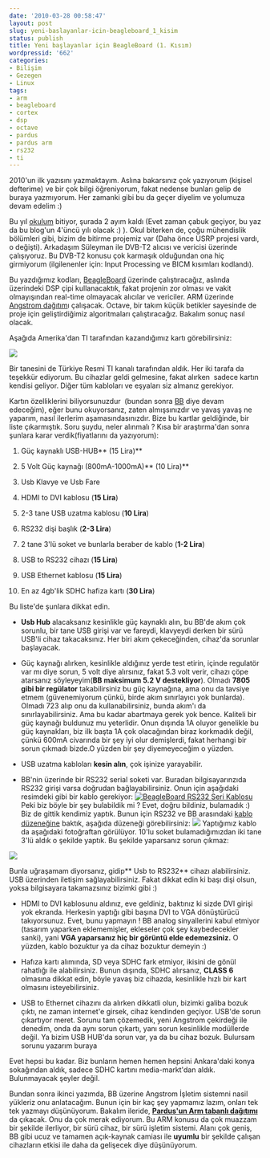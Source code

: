 ```yaml
---
date: '2010-03-28 00:58:47'
layout: post
slug: yeni-baslayanlar-icin-beagleboard_1_kisim
status: publish
title: Yeni başlayanlar için BeagleBoard (1. Kısım)
wordpressid: '662'
categories:
- Bilişim
- Gezegen
- Linux
tags:
- arm
- beagleboard
- cortex
- dsp
- octave
- pardus
- pardus arm
- rs232
- ti
---
```


2010'un ilk yazısını yazmaktayım. Aslına bakarsınız çok yazıyorum (kişisel defterime) ve bir çok bilgi öğreniyorum, fakat nedense bunları gelip de buraya yazmıyorum. Her zamanki gibi bu da geçer diyelim ve yolumuza devam edelim :)

Bu yıl [okulum](http://ee.hacettepe.edu.tr/) bitiyor, şurada 2 ayım kaldı (Evet zaman çabuk geçiyor, bu yaz da bu blog'un 4'üncü yılı olacak :) ). Okul biterken de, çoğu mühendislik bölümleri gibi, bizim de bitirme projemiz var (Daha önce USRP projesi vardı, o değişti). Arkadaşım Süleyman ile DVB-T2 alıcısı ve vericisi üzerinde çalışıyoruz. Bu DVB-T2 konusu çok karmaşık olduğundan ona hiç girmiyorum (ilgilenenler için: Input Processing ve BICM kısımları kodlandı). 

Bu yazdığımız kodları, [BeagleBoard](http://beagleboard.org/) üzerinde çalıştıracağız, aslında üzerindeki DSP çipi kullanacaktık, fakat projenin zor olması ve vakit olmayışından real-time olmayacak alıcılar ve vericiler. ARM üzerinde  [Angstrom dağıtım](http://www.angstrom-distribution.org/)ı çalışacak. Octave, bir takım küçük betikler sayesinde de proje için geliştirdiğimiz algoritmaları çalıştıracağız. Bakalım sonuç nasıl olacak.

Aşağıda Amerika'dan TI tarafından kazandığımız kartı görebilirsiniz:

[![](http://blog.arsln.org/wp-content/uploads/bb_3.jpg)](http://blog.arsln.org/wp-content/uploads/bb_3.jpg)

Bir tanesini de Türkiye Resmi TI kanalı tarafından aldık. Her iki tarafa da teşekkür ediyorum. Bu cihazlar geldi gelmesine, fakat alırken  sadece kartın kendisi geliyor. Diğer tüm kabloları ve eşyaları siz almanız gerekiyor.

Kartın özelliklerini biliyorsunuzdur  (bundan sonra  [BB](http://beagleboard.org/) diye devam edeceğim), eğer bunu okuyorsanız, zaten almışsınızdır ve yavaş yavaş ne yaparım, nasıl ilerlerim aşamasındasınızdır. Bize bu kartlar geldiğinde, bir liste çıkarmıştık. Soru şuydu, neler alınmalı ? Kısa bir araştırma'dan sonra şunlara karar verdik(fiyatlarını da yazıyorum):



	
  1. Güç kaynaklı USB-HUB** (15 Lira)**

	
  2. 5 Volt Güç kaynağı (800mA-1000mA)** (10 Lira)**

	
  3. Usb Klavye ve Usb Fare

	
  4. HDMI to DVI kablosu (**15 Lira**)

	
  5. 2-3 tane USB uzatma kablosu (**10 Lira**)

	
  6. RS232 dişi başlık (**2-3 Lira**)

	
  7. 2 tane 3'lü soket ve bunlarla beraber de kablo (**1-2 Lira**)

	
  8. USB to RS232 cihazı (**15 Lira**)

	
  9. USB Ethernet kablosu (**15 Lira**)

	
  10. En az 4gb'lik SDHC hafiza kartı (**30 Lira**)


Bu liste'de şunlara dikkat edin.

	
  * **Usb Hub** alacaksanız kesinlikle güç kaynaklı alın, bu BB'de akım çok sorunlu, bir tane USB girişi var ve fareydi, klavyeydi derken bir sürü USB'li cihaz takacaksınız. Her biri akım  çekeceğinden, cihaz'da sorunlar başlayacak.  



  * Güç kaynağı alırken, kesinlikle aldığınız yerde test etirin, içinde regulatör var mı diye sorun, 5 volt diye alırsınız, fakat 5.3 volt verir, cihazı çöpe atarsanız söyleyeyim(**BB maksimum 5.2 V destekliyor**). Olmadı **7805 gibi bir regülator** takabilirsiniz bu güç kaynağına, ama onu da tavsiye etmem (güvenemiyorum çünkü, birde akım sınırlayıcı yok bunlarda). Olmadı 723 alıp onu da kullanabilirsiniz, bunda akım'ı da sınırlayabilirsiniz. Ama bu kadar abartmaya gerek yok bence. Kaliteli bir güç kaynağı buldunuz mu yeterlidir. Onun dışında 1A oluyor genelikle bu güç kaynakları, biz ilk başta 1A çok olacağından biraz korkmadık değil, çünkü 600mA civarında bir şey iyi olur demişlerdi, fakat herhangi bir sorun çıkmadı bizde.O yüzden bir şey diyemeyeceğim o yüzden.

	
  * USB uzatma kabloları **kesin alın**, çok işinize yarayabilir.

	
  * BB'nin üzerinde bir RS232 serial soketi var. Buradan bilgisayarınzıda RS232 girişi varsa doğrudan bağlayabilirsiniz. Onun için aşağıdaki resimdeki gibi bir kablo gerekiyor:
[![BeagleBoard RS232 Seri Kablosu](http://blog.arsln.org/wp-content/uploads/bb_1.jpg)](http://blog.arsln.org/wp-content/uploads/bb_1.jpg)
Peki biz böyle bir şey bulabildik mi ? Evet, doğru bildiniz, bulamadık :) Biz de gittik kendimiz yaptık. Bunun için RS232 ve BB arasındaki [kablo düzeneğine](http://elinux.org/images/2/2c/Flyswatter-ti-uart.pdf) baktık, aşağıda düzeneği görebilirsiniz:
[![](http://blog.arsln.org/wp-content/uploads/bb_2.png)](http://blog.arsln.org/wp-content/uploads/bb_2.png)
Yaptığımız kablo da aşağıdaki fotoğraftan görülüyor. 10'lu soket bulamadığımızdan iki tane 3'lü aldık o şekilde yaptık. Bu şekilde yaparsanız sorun çıkmaz:

[![](http://blog.arsln.org/wp-content/uploads/bb_4.jpg)](http://blog.arsln.org/wp-content/uploads/bb_4.jpg)

Bunla uğraşamam diyorsanız, gidip** Usb to RS232** cihazı alabilirsiniz. USB üzerinden iletişim sağlayabilirsiniz. Fakat dikkat edin ki başı dişi olsun, yoksa bilgisayara takamazsınız bizimki gibi :)

	
  * HDMI to DVI kablosunu aldınız, eve geldiniz, baktınız ki sizde DVI girişi yok ekranda. Herkesin yaptığı gibi başına DVI to VGA dönüştürücü takıyorsunuz. Evet, bunu yapmayın ! BB analog sinyallerini kabul etmiyor (tasarım yaparken eklememişler, ekleseler çok şey kaybedecekler sanki), yani **VGA yaparsanız hiç bir görüntü elde edemezsiniz.** O yüzden, kablo bozuktur ya da cihaz bozuktur demeyin :)

	
  * Hafıza kartı alımında, SD veya SDHC fark etmiyor, ikisini de gönül rahatlığı ile alabilirsiniz. Bunun dışında, SDHC alırsanız, **CLASS 6** olmasına dikkat edin, böyle yavaş biz cihazda, kesinlikle hızlı bir kart olmasını isteyebilirsiniz.

	
  * USB to Ethernet cihazını da alırken dikkatli olun, bizimki galiba bozuk çıktı, ne zaman internet'e girsek, cihaz kendinden geçiyor. USB'de sorun çıkartıyor meret. Sorunu tam çözemedik, yeni Angstrom çekirdeği ile denedim, onda da aynı sorun çıkartı, yanı sorun kesinlikle modüllerde değil. Ya bizim USB HUB'da sorun var, ya da bu cihaz bozuk. Bulursam sorunu yazarım buraya


Evet hepsi bu kadar. Biz bunların hemen hemen hepsini Ankara'daki konya sokağından aldık, sadece SDHC kartını media-markt'dan aldık. Bulunmayacak şeyler değil.

Bundan sonra ikinci yazımda, BB üzerine Angstrom İşletim sistemni nasil yükleriz onu anlatacağım. Bunun için bir kaç şey yapmamız lazım, onları tek tek yazmayı düşünüyorum. Bakalım ileride, **[Pardus'un Arm tabanlı dağıtımı](http://svn.pardus.org.tr/pardus/playground/memre/arm/repos/cortex-a8/)** da çıkacak. Onu da çok merak ediyorum. Bu ARM konusu da çok muazzam bir şekilde ilerliyor, bir sürü cihaz, bir sürü işletim sistemi. Alanı çok geniş, BB gibi ucuz ve tamamen açık-kaynak camiası ile **uyumlu** bir şekilde çalışan cihazların etkisi ile daha da gelişecek diye düşünüyorum.
